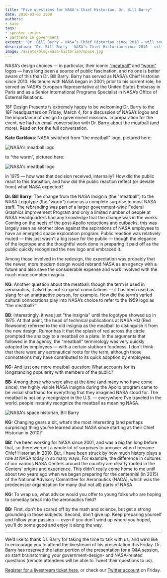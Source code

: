 ```yaml
---
title: "Five questions for NASA's Chief Historian, Dr. Bill Barry"
date: 2016-03-03 3:00
authors:
- kate
tags:
- speaker series
- partners in government
excerpt: "Dr. Bill Barry — NASA’s Chief Historian since 2010 — will soon be visiting 18F to talk about the history of NASA’s logo. Here, read his insights on why “the meatball” is so popular, his advice to young folks considering careers in aeronautics, and more."
description: "Dr. Bill Barry — NASA’s Chief Historian since 2010 — will soon be visiting 18F to talk about the history of NASA’s logo. Here, read his insights on why “the meatball” is so popular, his advice to young folks considering careers in aeronautics, and more."
image: /assets/blog/nasa-historian/space.jpg
---
```


NASA’s design choices — in particular, their iconic [“meatball”](http://history.nasa.gov/meatball.htm) and [“worm”](http://www.nasa.gov/audience/forstudents/5-8/features/symbols-of-nasa.html) logos — have long been a source of public fascination, and no one is better aware of this than Dr. Bill Barry. Barry has served as NASA’s Chief Historian since 2010. His tenure with NASA began in 2001; prior to his current role, he served as NASA’s European Representative at the United States Embassy in Paris and as a Senior International Programs Specialist in NASA’s Office of External Relations.

18F Design Presents is extremely happy to be welcoming Dr. Barry to the 18F headquarters on Friday, March 4, for a discussion of NASA’s logos and the importance of design to government missions. In preparation for the event, we had an email conversation with Dr. Barry about the meatball (and more). Read on for the full conversation.

**Kate Garklavs**: NASA switched from “the meatball” logo, pictured here:

![NASA's meatball logo]({{site.baseurl}}/assets/blog/nasa-historian/meatball.jpg)

 to “the worm”, pictured here:

![NASA's meatball logo]({{site.baseurl}}/assets/blog/nasa-historian/worm-logo.jpg)

in 1975 — how was that decision received, internally? How did the public react to this transition, and how did the public reaction reflect (or deviate from) what NASA expected?

**Dr. Bill Barry**: The change from the NASA Insignia (the "meatball") to the NASA Logotype (the "worm") came as a complete surprise to most NASA staff. The rebranding was part of a larger government-wide Federal Graphics Improvement Program and only a limited number of people at NASA Headquarters had any knowledge that the change was in the works. Coming on the heels of the post-Apollo reductions and cutbacks, this was largely seen as another blow against the aspirations of NASA employees to have an energetic space exploration program. Public reaction was relatively muted — this just wasn't a big issue for the public — though the elegance of the logotype and the thoughtful work done in preparing it paid off as the public quickly recognized the new logo and embraced it.

Among those involved in the redesign, the expectation was probably that the newer, more modern design would rebrand NASA as an agency with a future and also save the considerable expense and work involved with the much more complex insignia.

**KG**: Another question about the meatball: though the term is used in aeronautics, it also has not-so-great connotations — it has been used as slang for an unattractive person, for example. How did the term’s varied cultural connotations play into NASA’s choice to refer to the 1959 logo as “the meatball?” 

**BB**: Interestingly, it was just "the insignia" until the logotype showed up in 1975. At that point, the head of technical publications at NASA HQ (Red Rowsome) referred to the old insignia as the meatball to distinguish it from the new design. Rumor has it that the splash of red across the circle prompted the analogy to a meatball on a plate. In the arguments that followed in the agency, the "meatball" terminology was very quickly adopted by employees — with a certain stubborn fondness. I don't think that there were any aeronautical roots for the term, although those connotations may have contributed to its quick adoption by employees.

**KG:** And just one more meatball question: What accounts for its longstanding popularity with members of the public?   

**BB:** Among those who were alive at the time (and many who have come since), the highly visible NASA insignia during the Apollo program came to be visual shorthand for everything that they imagined NASA stood for. The meatball is not only recognized in the U.S. — everywhere I've traveled in the world, people instantly recognize the meatball as meaning NASA.

![NASA's space historian, Bill Barry]({{site.baseurl}}/assets/blog/nasa-historian/nasa-historian.jpg)

**KG:** Changing gears a bit, what’s the most interesting (and perhaps surprising) thing you’ve learned about NASA since starting as their Chief Historian in 2010?

**BB:** I've been working for NASA since 2001, and was a big fan long before that, so there weren't a whole lot of surprises to uncover when I became Chief Historian in 2010. But, I have been struck by how much history plays a role at NASA today in so many ways. For example, the difference in cultures of our various NASA Centers around the country are clearly rooted in the Centers’ origins and experience. This didn't really come home to me until about two years ago when we began preparing for the centennial (in 2015) of the National Advisory Committee for Aeronautics (NACA), which was the predecessor organization for many (but not all) parts of NASA.  

**KG:** To wrap up, what advice would you offer to young folks who are hoping to someday break into the aeronautics field?  

**BB:** First, don't be scared off by the math and science, but get a strong grounding in those subjects. Second, don't give up. Keep preparing yourself and follow your passion — even if you don't wind up where you hoped, you'll do some good and enjoy it along the way.

***

We’d like to thank Dr. Barry for taking the time to talk with us, and we’d like to encourage you to attend the livestream of his presentation this Friday. Dr. Barry has reserved the latter portion of the presentation for a Q&A session, so start brainstorming your government-design- and NASA-related questions (remote attendees will be able to Tweet their questions to us).

[Register for a livestream ticket here](https://www.eventbrite.com/e/18f-design-presents-dr-bill-barry-nasa-chief-historian-registration-21774705731), or check our [Twitter account](https://twitter.com/18F?lang=en) on Friday. 
